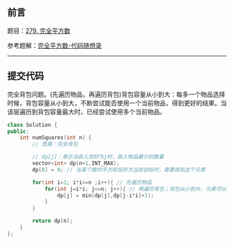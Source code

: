 ## 前言

题目：[279. 完全平方数](https://leetcode-cn.com/problems/perfect-squares/)

参考题解：[完全平方数-代码随想录](https://github.com/youngyangyang04/leetcode-master/blob/master/problems/0279.%E5%AE%8C%E5%85%A8%E5%B9%B3%E6%96%B9%E6%95%B0.md)

---

## 提交代码

完全背包问题。(先遍历物品，再遍历背包)背包容量从小到大：每多一个物品选择时候，背包容量从小到大，不断尝试能否使用一个当前物品，得到更好的结果。当该层遍历到背包容量最大时，已经尝试使用多个当前物品。

```c++
class Solution {
public:
    int numSquares(int n) {
        // 思路：完全背包

        // dp[j]：表示当装入恰好为j时，装入物品最少的数量
        vector<int> dp(n+1,INT_MAX);
        dp[0] = 0; // 当某个数的平方和恰好为当前目标时，需要用到这个元素

        for(int i=1; i*i<=n ;i++){ // 先遍历物品
            for(int j=i*i; j<=n; j++){ // 再遍历背包；背包从小到大，元素可以重复
                dp[j] = min(dp[j],dp[j-i*i]+1);
            }
        }

        return dp[n];
    }
};
```